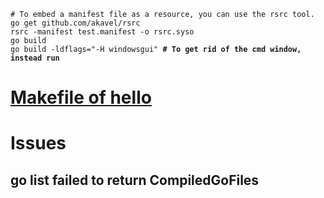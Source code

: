 <pre>
<code># To embed a manifest file as a resource, you can use the rsrc tool.
go get github.com/akavel/rsrc
rsrc -manifest test.manifest -o rsrc.syso
go build
go build -ldflags="-H windowsgui" <b># To get rid of the cmd window, instead run</b></code>
</pre>
 
# [Makefile of hello](https://www3.ntu.edu.sg/home/ehchua/programming/cpp/gcc_make.html) 

# Issues
## go list failed to return CompiledGoFiles